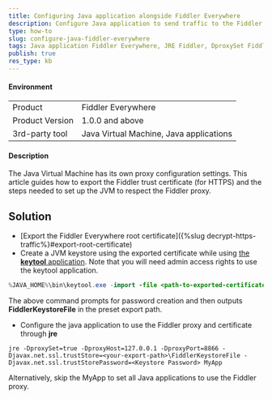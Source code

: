 ```yaml
---
title: Configuring Java application alongside Fiddler Everywhere
description: Configure Java application to send traffic to the Fiddler Everywhere proxy and use the Fiddler root trust certificate for secure traffic.
type: how-to
slug: configure-java-fiddler-everywhere
tags: Java application Fiddler Everywhere, JRE Fiddler, DproxySet Fiddler Everywhere
publish: true
res_type: kb
---
```


#### Environment

|   |   |
|---|---|
| Product  | Fiddler Everywhere  |
| Product Version | 1.0.0 and above  |
| 3rd-party tool| Java Virtual Machine, Java applications |

#### Description

The Java Virtual Machine has its own proxy configuration settings. This article guides how to export the Fiddler trust certificate (for HTTPS) and the steps needed to set up the JVM to respect the Fiddler proxy.

## Solution

- [Export the Fiddler Everywhere root certificate]({%slug decrypt-https-traffic%}#export-root-certificate)
- Create a JVM keystore using the exported certificate while using [the **keytool** application](https://docs.oracle.com/javase/8/docs/technotes/tools/unix/keytool.html). Note that you will need admin access rights to use the keytool application.
```Java
%JAVA_HOME%\bin\keytool.exe -import -file <path-to-exported-certificate>\FiddlerRootCertificate.crt -keystore <your-export-path>\FiddlerKeystoreFile -alias Fiddler
```
The above command prompts for password creation and then outputs **FiddlerKeystoreFile** in the preset export path.
- Configure the java application to use the Fiddler proxy and certificate through **jre**
```
jre -DproxySet=true -DproxyHost=127.0.0.1 -DproxyPort=8866 -Djavax.net.ssl.trustStore=<your-export-path>\FiddlerKeystoreFile -Djavax.net.ssl.trustStorePassword=<Keystore Password> MyApp
```

Alternatively, skip the MyApp to set all Java applications to use the Fiddler proxy.